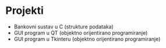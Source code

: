 # Projekti
- Bankovni sustav u C (strukture podataka)
- GUI program u QT (objektno orijentirano programiranje)
- GUI program u Tkinteru (objektno orijentirano programiranje)